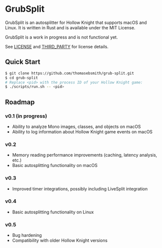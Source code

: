 # GrubSplit
GrubSplit is an autosplitter for Hollow Knight that supports macOS and Linux.
It is written in Rust and is available under the MIT License.

GrubSplit is a work in progress and is not functional yet.

See [LICENSE](./LICENSE) and [THIRD\_PARTY](./THIRD_PARTY) for license details.

## Quick Start
```sh
$ git clone https://github.com/thomasebsmith/grub-split.git
$ cd grub-split
# Replace <pid> with the process ID of your Hollow Knight game:
$ ./scripts/run.sh -- <pid>
```

## Roadmap
### v0.1 (in progress)
- Ability to analyze Mono images, classes, and objects on macOS
- Ability to log information about Hollow Knight game events on macOS

### v0.2
- Memory reading performance improvements (caching, latency analysis, etc.)
- Basic autosplitting functionality on macOS

### v0.3
- Improved timer integrations, possibly including LiveSplit integration

### v0.4
- Basic autosplitting functionality on Linux

### v0.5
- Bug hardening
- Compatibility with older Hollow Knight versions
